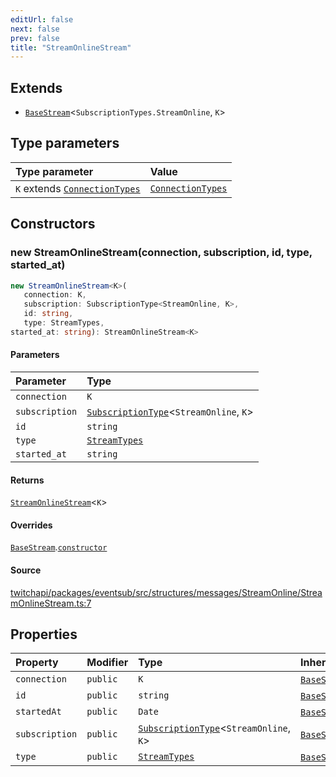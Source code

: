 ```yaml
---
editUrl: false
next: false
prev: false
title: "StreamOnlineStream"
---
```


## Extends

- [`BaseStream`](BaseStream.md)\<`SubscriptionTypes.StreamOnline`, `K`\>

## Type parameters

| Type parameter | Value |
| :------ | :------ |
| `K` extends [`ConnectionTypes`](../type-aliases/ConnectionTypes.md) | [`ConnectionTypes`](../type-aliases/ConnectionTypes.md) |

## Constructors

### new StreamOnlineStream(connection, subscription, id, type, started_at)

```ts
new StreamOnlineStream<K>(
   connection: K, 
   subscription: SubscriptionType<StreamOnline, K>, 
   id: string, 
   type: StreamTypes, 
started_at: string): StreamOnlineStream<K>
```

#### Parameters

| Parameter | Type |
| :------ | :------ |
| `connection` | `K` |
| `subscription` | [`SubscriptionType`](../type-aliases/SubscriptionType.md)\<`StreamOnline`, `K`\> |
| `id` | `string` |
| `type` | [`StreamTypes`](../type-aliases/StreamTypes.md) |
| `started_at` | `string` |

#### Returns

[`StreamOnlineStream`](StreamOnlineStream.md)\<`K`\>

#### Overrides

[`BaseStream`](BaseStream.md).[`constructor`](BaseStream.md#constructors)

#### Source

[twitchapi/packages/eventsub/src/structures/messages/StreamOnline/StreamOnlineStream.ts:7](https://github.com/pablornc/twitchapi//blob/f8a75ccd701e54db4c91e2b0128974da23f25d14/packages/eventsub/src/structures/messages/StreamOnline/StreamOnlineStream.ts#L7)

## Properties

| Property | Modifier | Type | Inherited from |
| :------ | :------ | :------ | :------ |
| `connection` | `public` | `K` | [`BaseStream`](BaseStream.md).`connection` |
| `id` | `public` | `string` | [`BaseStream`](BaseStream.md).`id` |
| `startedAt` | `public` | `Date` | [`BaseStream`](BaseStream.md).`startedAt` |
| `subscription` | `public` | [`SubscriptionType`](../type-aliases/SubscriptionType.md)\<`StreamOnline`, `K`\> | [`BaseStream`](BaseStream.md).`subscription` |
| `type` | `public` | [`StreamTypes`](../type-aliases/StreamTypes.md) | [`BaseStream`](BaseStream.md).`type` |

